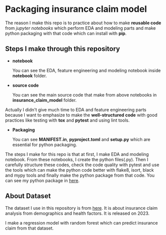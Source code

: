 # Packaging insurance claim model

The reason I make this repo is to practice about how to make **reusable code** from *jupyter notebooks* which perform EDA and modeling parts and make python packaging with that code which can install with **pip**.

## Steps I make through this repository

- **notebook**
    
    You can see the EDA, feature engineering and modeling notebook inside **notebook** folder. 

- **source code**

    You can see the main source code that make from above notebooks in **insurance_claim_model** folder.

Actually I didn't give much time to EDA and feature engineering parts because I want to emphasize to make the **well-structured code** with good practices like testing with **tox** and **pytest** and using lint tools.

- **Packaging**

    You can see **MANIFEST.in**, **pyproject.toml** and **setup.py** which are essential for python packaging.

The steps I make for this repo is that at first, I make EDA and modeling notebook. From these notebooks, I create the python files(.py). Then I carefully structure these codes, check the code quality with pytest and use the tools which can make the python code better with flake8, isort, black and mypy tools and finally make the python package from that code. You can see my python package in [here](https://pypi.org/project/insurance-claim-model/).

## About Dataset

The dataset I use in this repository is from [here](https://www.kaggle.com/datasets/thedevastator/insurance-claim-analysis-demographic-and-health). It is about insurance claim analysis from demographics and health factors. It is released on 2023. 

I make a regression model with random forest which can predict insurance claim from that dataset. 









